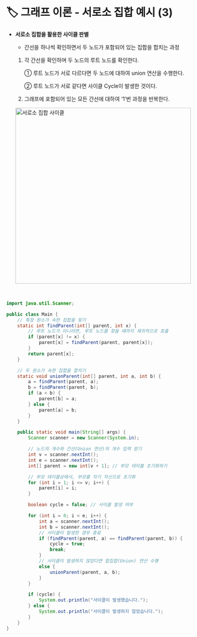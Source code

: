 # **🏷️ 그래프 이론 - 서로소 집합 예시 (3)**

- **서로소 집합을 활용한 사이클 판별**
    - 간선을 하나씩 확인하면서 두 노드가 포함되어 있는 집합을 합치는 과정
    1. 각 간선을 확인하며 두 노드의 루트 노드를 확인한다.
        
        ① 루트 노드가 서로 다르다면 두 노드에 대하여 union 연산을 수행한다.
        
        ② 루트 노드가 서로 같다면 사이클 Cycle이 발생한 것이다.
        
    2. 그래프에 포함되어 있는 모든 간선에 대하여 ‘1’번 과정을 반복한다.
  
  <img width="463" alt="서로소 집합 사이클" src="https://github.com/SeoWonLeee/2L24-Algo-Study/assets/148112372/9507f31a-acf0-468e-b503-eaa5428f50eb">
<br/> 

```java
import java.util.Scanner;

public class Main {
    // 특정 원소가 속한 집합을 찾기
    static int findParent(int[] parent, int x) {
        // 루트 노드가 아니라면, 루트 노드를 찾을 때까지 재귀적으로 호출
        if (parent[x] != x) {
            parent[x] = findParent(parent, parent[x]);
        }
        return parent[x];
    }

    // 두 원소가 속한 집합을 합치기
    static void unionParent(int[] parent, int a, int b) {
        a = findParent(parent, a);
        b = findParent(parent, b);
        if (a < b) {
            parent[b] = a;
        } else {
            parent[a] = b;
        }
    }

    public static void main(String[] args) {
        Scanner scanner = new Scanner(System.in);

        // 노드의 개수와 간선(Union 연산)의 개수 입력 받기
        int v = scanner.nextInt();
        int e = scanner.nextInt();
        int[] parent = new int[v + 1]; // 부모 테이블 초기화하기

        // 부모 테이블상에서, 부모를 자기 자신으로 초기화
        for (int i = 1; i <= v; i++) {
            parent[i] = i;
        }

        boolean cycle = false; // 사이클 발생 여부

        for (int i = 0; i < e; i++) {
            int a = scanner.nextInt();
            int b = scanner.nextInt();
            // 사이클이 발생한 경우 종료
            if (findParent(parent, a) == findParent(parent, b)) {
                cycle = true;
                break;
            }
            // 사이클이 발생하지 않았다면 합집합(Union) 연산 수행
            else {
                unionParent(parent, a, b);
            }
        }

        if (cycle) {
            System.out.println("사이클이 발생했습니다.");
        } else {
            System.out.println("사이클이 발생하지 않았습니다.");
        }
    }
}
```
